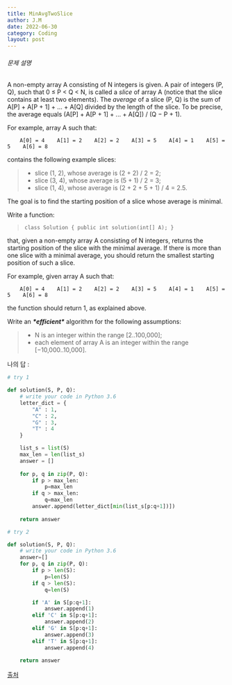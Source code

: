 ```yaml
---
title: MinAvgTwoSlice
author: J.M
date: 2022-06-30
category: Coding
layout: post
---
```


###### 문제 설명

A non-empty array A consisting of N integers is given. A pair of integers (P, Q), such that 0 ≤ P < Q < N, is called a *slice* of array A (notice that the slice contains at least two elements). The *average* of a slice (P, Q) is the sum of A[P] + A[P + 1] + ... + A[Q] divided by the length of the slice. To be precise, the average equals (A[P] + A[P + 1] + ... + A[Q]) / (Q − P + 1).

For example, array A such that:

```
    A[0] = 4    A[1] = 2    A[2] = 2    A[3] = 5    A[4] = 1    A[5] = 5    A[6] = 8
```

contains the following example slices:

> - slice (1, 2), whose average is (2 + 2) / 2 = 2;
> - slice (3, 4), whose average is (5 + 1) / 2 = 3;
> - slice (1, 4), whose average is (2 + 2 + 5 + 1) / 4 = 2.5.

The goal is to find the starting position of a slice whose average is minimal.

Write a function:

> ```
> class Solution { public int solution(int[] A); }
> ```

that, given a non-empty array A consisting of N integers, returns the starting position of the slice with the minimal average. If there is more than one slice with a minimal average, you should return the smallest starting position of such a slice.

For example, given array A such that:

```
    A[0] = 4    A[1] = 2    A[2] = 2    A[3] = 5    A[4] = 1    A[5] = 5    A[6] = 8
```

the function should return 1, as explained above.

Write an ***\*efficient\**** algorithm for the following assumptions:

> - N is an integer within the range [2..100,000];
> - each element of array A is an integer within the range [−10,000..10,000].

나의 답 : 

```python
# try 1

def solution(S, P, Q):
    # write your code in Python 3.6
    letter_dict = {
        "A" : 1,
        "C" : 2,
        "G" : 3,
        "T" : 4
    }

    list_s = list(S)
    max_len = len(list_s)
    answer = []
    
    for p, q in zip(P, Q):
        if p > max_len:
            p=max_len
        if q > max_len:
            q=max_len
        answer.append(letter_dict[min(list_s[p:q+1])])
    
    return answer
```

```python
# try 2

def solution(S, P, Q):
    # write your code in Python 3.6
    answer=[]
    for p, q in zip(P, Q):
        if p > len(S):
            p=len(S)
        if q > len(S):
            q=len(S)

        if 'A' in S[p:q+1]:
            answer.append(1)
        elif 'C' in S[p:q+1]:
            answer.append(2)
        elif 'G' in S[p:q+1]:
            answer.append(3)
        elif 'T' in S[p:q+1]:
            answer.append(4)
    
    return answer
```

[출처](https://app.codility.com/programmers/lessons/5-prefix_sums/min_avg_two_slice/)
